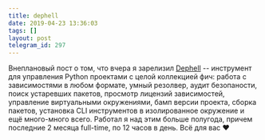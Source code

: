 ```yaml
---
title: dephell
date: 2019-04-23 13:36:03
tags: []
layout: post
telegram_id: 297
---
```


Внеплановый пост о том, что вчера я зарелизил [Dephell](https://github.com/dephell/dephell) -- инструмент для управления Python проектами с целой коллекцией фич: работа с зависимостями в любом формате, умный резолвер, аудит безопаности, поиск устаревших пакетов, просмотр лицензий зависимостей, управление виртуальными окружениями, бамп версии проекта, сборка пакетов, установка CLI инструментов в изолированное окружение и ещё много-много всего. Работал я над этим больше полугода, причем последние 2 месяца full-time, по 12 часов в день. Всё для вас ❤️

